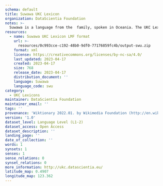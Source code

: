 ```yaml
---
schema: default
title: Suwawa UKC Lexicon
organization: DataScientia Foundation
notes: >-
  Suwawa is a language from the  family, spoken in Oceania. The UKC Lexicon of Suwawa is represented as a lexico-semantic network. It consists of words, word senses, synsets, as well as sense-level and synset-level relationships.
resources:
  - name: Suwawa UKC Lexicon LMF format
    url: >-
      resources/0c993cce-c192-48b0-9df0-77176859fc4b/output-swu.zip
    format: xml
    license: https://creativecommons.org/licenses/by-nc-sa/4.0/
    last_updated: 2023-04-17
    created: 2023-04-17
    size: 768
    release_date: 2023-04-17
    distribution_document: ''
    language: Suwawa
    language_code: swu
category:
  - UKC Lexicons
maintainer: DataScientia Foundation
maintainer_email: ''
tags: ''
provenance: 'Wiktionary 2022.01. by Wikimedia Foundation (http://en.wiktionary.org); Princeton WordNet 2.1 by Princeton University (https://wordnet.princeton.edu)'
version: '1.0'
dataset_level: Language Level (L1-2)
dataset_access: Open Access
dataset_description: ''
landing_page: ''
date_of_collection: ''
words: 1
synsets: 1
senses: 1
sense_relations: 0
synset_relations: 0
more_information: http://ukc.datascientia.eu/
latitude_map: 0.4907
longitude_map: 123.362
---
```

